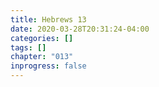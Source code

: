 ```yaml
---
title: Hebrews 13
date: 2020-03-28T20:31:24-04:00
categories: []
tags: []
chapter: "013"
inprogress: false
---
```



